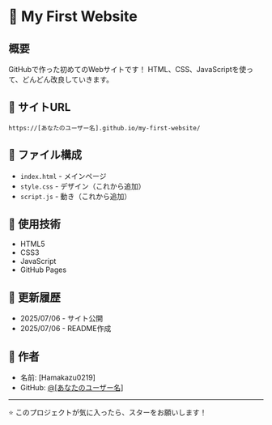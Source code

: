 # 🌟 My First Website

## 概要
GitHubで作った初めてのWebサイトです！
HTML、CSS、JavaScriptを使って、どんどん改良していきます。

## 🔗 サイトURL
`https://[あなたのユーザー名].github.io/my-first-website/`

## 📁 ファイル構成
- `index.html` - メインページ
- `style.css` - デザイン（これから追加）
- `script.js` - 動き（これから追加）

## 🚀 使用技術
- HTML5
- CSS3
- JavaScript
- GitHub Pages

## 📝 更新履歴
- 2025/07/06 - サイト公開
- 2025/07/06 - README作成

## 👤 作者
- 名前: [Hamakazu0219]
- GitHub: [@[あなたのユーザー名]](https://github.com/[あなたのユーザー名])

---
⭐ このプロジェクトが気に入ったら、スターをお願いします！
